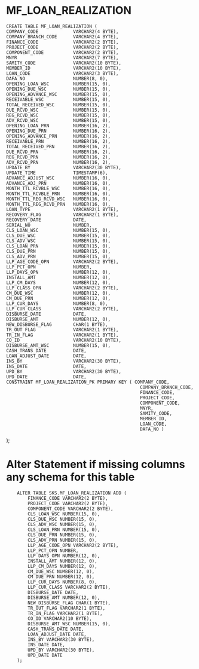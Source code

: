 # MF_LOAN_REALIZATION
    CREATE TABLE MF_LOAN_REALIZATION (
    COMPANY_CODE             VARCHAR2(4 BYTE),
    COMPANY_BRANCH_CODE      VARCHAR2(4 BYTE),
    FINANCE_CODE             VARCHAR2(2 BYTE),
    PROJECT_CODE             VARCHAR2(2 BYTE),
    COMPONENT_CODE           VARCHAR2(2 BYTE),
    MNYR                     VARCHAR2(7 BYTE),
    SAMITY_CODE              VARCHAR2(10 BYTE),
    MEMBER_ID                VARCHAR2(10 BYTE),
    LOAN_CODE                VARCHAR2(3 BYTE),
    DAFA_NO                  NUMBER(8, 0),
    OPENING_LOAN_WSC         NUMBER(15, 0),
    OPENING_DUE_WSC          NUMBER(15, 0),
    OPENING_ADVANCE_WSC      NUMBER(15, 0),
    RECEIVABLE_WSC           NUMBER(15, 0),
    TOTAL_RECEIVED_WSC       NUMBER(15, 0),
    DUE_RCVD_WSC             NUMBER(15, 0),
    REG_RCVD_WSC             NUMBER(15, 0),
    ADV_RCVD_WSC             NUMBER(15, 0),
    OPENING_LOAN_PRN         NUMBER(16, 2),
    OPENING_DUE_PRN          NUMBER(16, 2),
    OPENING_ADVANCE_PRN      NUMBER(16, 2),
    RECEIVABLE_PRN           NUMBER(16, 2),
    TOTAL_RECEIVED_PRN       NUMBER(16, 2),
    DUE_RCVD_PRN             NUMBER(16, 2),
    REG_RCVD_PRN             NUMBER(16, 2),
    ADV_RCVD_PRN             NUMBER(16, 2),
    UPDATE_BY                VARCHAR2(30 BYTE),
    UPDATE_TIME              TIMESTAMP(6),
    ADVANCE_ADJUST_WSC       NUMBER(16, 0),
    ADVANCE_ADJ_PRN          NUMBER(16, 0),
    MONTH_TTL_RCVBLE_WSC     NUMBER(16, 0),
    MONTH_TTL_RCVBLE_PRN     NUMBER(16, 0),
    MONTH_TTL_REG_RCVD_WSC   NUMBER(16, 0),
    MONTH_TTL_REG_RCVD_PRN   NUMBER(16, 0),
    LOAN_TYPE                VARCHAR2(1 BYTE),
    RECOVERY_FLAG            VARCHAR2(1 BYTE),
    RECOVERY_DATE            DATE,
    SERIAL_NO                NUMBER,
    CLS_LOAN_WSC             NUMBER(15, 0),
    CLS_DUE_WSC              NUMBER(15, 0),
    CLS_ADV_WSC              NUMBER(15, 0),
    CLS_LOAN_PRN             NUMBER(15, 0),
    CLS_DUE_PRN              NUMBER(15, 0),
    CLS_ADV_PRN              NUMBER(15, 0),
    LLP_AGE_CODE_OPN         VARCHAR2(2 BYTE),
    LLP_PCT_OPN              NUMBER,
    LLP_DAYS_OPN             NUMBER(12, 0),
    INSTALL_AMT              NUMBER(12, 0),
    LLP_CM_DAYS              NUMBER(12, 0),
    LLP_CLASS_OPN            VARCHAR2(2 BYTE),
    CM_DUE_WSC               NUMBER(12, 0),
    CM_DUE_PRN               NUMBER(12, 0),
    LLP_CUR_DAYS             NUMBER(8, 0),
    LLP_CUR_CLASS            VARCHAR2(2 BYTE),
    DISBURSE_DATE            DATE,
    DISBURSE_AMT             NUMBER(12, 0),
    NEW_DISBURSE_FLAG        CHAR(1 BYTE),
    TR_OUT_FLAG              VARCHAR2(1 BYTE),
    TR_IN_FLAG               VARCHAR2(1 BYTE),
    CO_ID                    VARCHAR2(10 BYTE),
    DISBURSE_AMT_WSC         NUMBER(15, 0),
    CASH_TRANS_DATE          DATE,
    LOAN_ADJUST_DATE         DATE,
    INS_BY                   VARCHAR2(30 BYTE),
    INS_DATE                 DATE,
    UPD_BY                   VARCHAR2(30 BYTE),
    UPD_DATE                 DATE,
    CONSTRAINT MF_LOAN_REALIZATION_PK PRIMARY KEY ( COMPANY_CODE,
                                                      COMPANY_BRANCH_CODE,
                                                      FINANCE_CODE,
                                                      PROJECT_CODE,
                                                      COMPONENT_CODE,
                                                      MNYR,
                                                      SAMITY_CODE,
                                                      MEMBER_ID,
                                                      LOAN_CODE,
                                                      DAFA_NO )
);

# Alter Statement if missing columns any schema for this table

        ALTER TABLE SKS.MF_LOAN_REALIZATION ADD ( 
            FINANCE_CODE VARCHAR2(2 BYTE), 
            PROJECT_CODE VARCHAR2(2 BYTE), 
            COMPONENT_CODE VARCHAR2(2 BYTE), 
            CLS_LOAN_WSC NUMBER(15, 0), 
            CLS_DUE_WSC NUMBER(15, 0), 
            CLS_ADV_WSC NUMBER(15, 0), 
            CLS_LOAN_PRN NUMBER(15, 0), 
            CLS_DUE_PRN NUMBER(15, 0), 
            CLS_ADV_PRN NUMBER(15, 0), 
            LLP_AGE_CODE_OPN VARCHAR2(2 BYTE), 
            LLP_PCT_OPN NUMBER, 
            LLP_DAYS_OPN NUMBER(12, 0), 
            INSTALL_AMT NUMBER(12, 0), 
            LLP_CM_DAYS NUMBER(12, 0), 
            CM_DUE_WSC NUMBER(12, 0), 
            CM_DUE_PRN NUMBER(12, 0), 
            LLP_CUR_DAYS NUMBER(8, 0), 
            LLP_CUR_CLASS VARCHAR2(2 BYTE), 
            DISBURSE_DATE DATE, 
            DISBURSE_AMT NUMBER(12, 0), 
            NEW_DISBURSE_FLAG CHAR(1 BYTE), 
            TR_OUT_FLAG VARCHAR2(1 BYTE), 
            TR_IN_FLAG VARCHAR2(1 BYTE), 
            CO_ID VARCHAR2(10 BYTE), 
            DISBURSE_AMT_WSC NUMBER(15, 0), 
            CASH_TRANS_DATE DATE, 
            LOAN_ADJUST_DATE DATE, 
            INS_BY VARCHAR2(30 BYTE), 
            INS_DATE DATE, 
            UPD_BY VARCHAR2(30 BYTE), 
            UPD_DATE DATE 
        );

